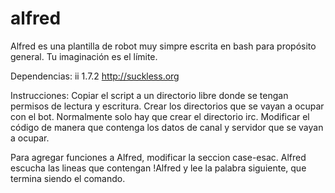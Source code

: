 # alfred
Alfred es una plantilla de robot muy simpre escrita en bash para propósito general.
Tu imaginación es el límite.

Dependencias:
ii            1.7.2   http://suckless.org

Instrucciones:
Copiar el script a un directorio libre donde se tengan permisos de lectura y escritura.
Crear los directorios que se vayan a ocupar con el bot. Normalmente solo hay que crear el directorio irc.
Modificar el código de manera que contenga los datos de canal y servidor que se vayan a ocupar.

Para agregar funciones a Alfred, modificar la seccion case-esac.
Alfred escucha las lineas que contengan !Alfred y lee la palabra siguiente, que termina siendo el comando.


